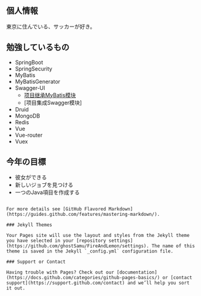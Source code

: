## 個人情報
東京に住んでいる、サッカーが好き。

## 勉強しているもの

 - SpringBoot
 - SpringSecurity
 - MyBatis
 - MyBatisGenerator
 - Swagger-UI
      - [项目继承MyBatis模块](./项目集成Swagger模块.md)
   - [项目集成Swagger模块]
 - Druid
 - MongoDB
 - Redis
 - Vue
 - Vue-router
 - Vuex



## 今年の目標

 - 彼女ができる
 - 新しいジョブを見つける
 - 一つのJava項目を作成する
```

For more details see [GitHub Flavored Markdown](https://guides.github.com/features/mastering-markdown/).

### Jekyll Themes

Your Pages site will use the layout and styles from the Jekyll theme you have selected in your [repository settings](https://github.com/ghostSamu/FireAndLemon/settings). The name of this theme is saved in the Jekyll `_config.yml` configuration file.

### Support or Contact

Having trouble with Pages? Check out our [documentation](https://docs.github.com/categories/github-pages-basics/) or [contact support](https://support.github.com/contact) and we’ll help you sort it out.
